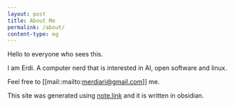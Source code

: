 ```yaml
---
layout: post
title: About Me
permalink: /about/
content-type: eg
---
```


Hello to everyone who sees this.

I am Erdi. A computer nerd that is interested in AI, open software and linux.

Feel free to [[mail::mailto:merdiari@gmail.com]] me.

This site was generated using [note.link](https://github.com/Maxence-L/notenote.link) and it is written in obsidian.